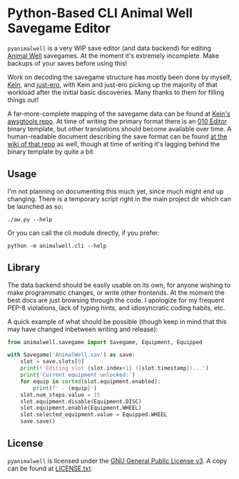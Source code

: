 Python-Based CLI Animal Well Savegame Editor
============================================

`pyanimalwell` is a very WIP save editor (and data backend) for editing
[Animal Well](https://store.steampowered.com/app/813230/ANIMAL_WELL/) savegames.
At the moment it's extremely incomplete.  Make backups of your saves before
using this!

Work on decoding the savegame structure has mostly been done by myself,
[Kein](https://github.com/Kein/), and [just-ero](https://github.com/just-ero),
with Kein and just-ero picking up the majority of that workload after the
initial basic discoveries.  Many thanks to them for filling things out!

A far-more-complete mapping of the savegame data can be found at
[Kein's awsgtools repo](https://github.com/Kein/awsgtools).  At time of
writing the primary format there is an
[010 Editor](https://www.sweetscape.com/010editor/) binary template,
but other translations should become available over time.  A
human-readable document describing the save format can be found [at the wiki
of that repo](https://github.com/Kein/awsgtools/wiki/Format-Description)
as well, though at time of writing it's lagging behind the binary
template by quite a bit.

Usage
-----

I'm not planning on documenting this much yet, since much might end up
changing.  There is a temporary script right in the main project dir
which can be launched as so:

    ./aw.py --help

Or you can call the cli module directly, if you prefer:

    python -m animalwell.cli --help

Library
-------

The data backend should be easily usable on its own, for anyone wishing
to make programmatic changes, or write other frontends.  At the moment
the best docs are just browsing through the code.  I apologize for my
frequent PEP-8 violations, lack of typing hints, and idiosyncratic
coding habits, etc.

A quick example of what should be possible (though keep in mind that
this may have changed inbetween writing and release):

```py
from animalwell.savegame import Savegame, Equipment, Equipped

with Savegame('AnimalWell.sav') as save:
    slot = save.slots[0]
    print(f'Editing slot {slot.index+1} ({slot.timestamp})...')
    print('Current equipment unlocked:')
    for equip in sorted(slot.equipment.enabled):
        print(f' - {equip}')
    slot.num_steps.value = 15
    slot.equipment.disable(Equipment.DISC)
    slot.equipment.enable(Equipment.WHEEL)
    slot.selected_equipment.value = Equipped.WHEEL
    save.save()
```

License
-------

`pyanimalwell` is licensed under the [GNU General Public License v3](https://www.gnu.org/licenses/gpl-3.0.en.html).
A copy can be found at [LICENSE.txt](LICENSE.txt).

